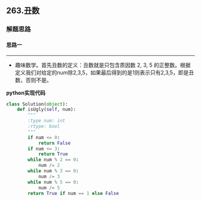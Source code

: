 ## 263.丑数
### 解题思路
#### 思路一
****
- 趣味数学。首先丑数的定义：丑数就是只包含质因数 2, 3, 5 的正整数。根据定义我们对给定的num除2,3,5，如果最后得到的是1则表示只有2,3,5，即是丑数，否则不是。

**python实现代码**
```python
class Solution(object):
    def isUgly(self, num):
        """
        :type num: int
        :rtype: bool
        """
        if num <= 0:
            return False
        if num <= 3:
            return True
        while num % 2 == 0:
            num /= 2
        while num % 3 == 0:
            num /= 3
        while num % 5 == 0:
            num /= 5
        return True if num == 1 else False

```


